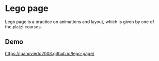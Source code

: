 # Lego page
Lego page is a practice on animations and layout, which is given by one of the platzi courses.
## Demo
https://juanoviedo2003.github.io/lego-page/
